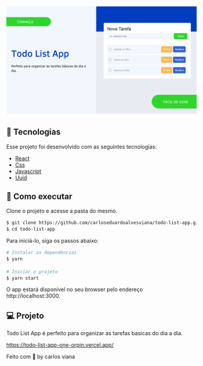 <h1 align="center">
    <img alt="Todo List App" src="public/cover.png" />
</h1>



## 🧪 Tecnologias

Esse projeto foi desenvolvido com as seguintes tecnologias:

- [React](https://reactjs.org)
- [Css](https://developer.mozilla.org/pt-BR/docs/Web/CSS)
- [Javascript](https://www.javascript.com/)
- [Uuid](https://github.com/uuidjs/uuid)

## 🚀 Como executar

Clone o projeto e acesse a pasta do mesmo.

```bash
$ git clone https://github.com/carloseduardoalvesviana/todo-list-app.git
$ cd todo-list-app
```

Para iniciá-lo, siga os passos abaixo:
```bash
# Instalar as dependências
$ yarn

# Iniciar o projeto
$ yarn start
```
O app estará disponível no seu browser pelo endereço http://localhost:3000.

## 💻 Projeto

Todo List App é perfeito para organizar as tarefas basicas do dia a dia.

https://todo-list-app-one-orpin.vercel.app/


Feito com 💜 by carlos viana
